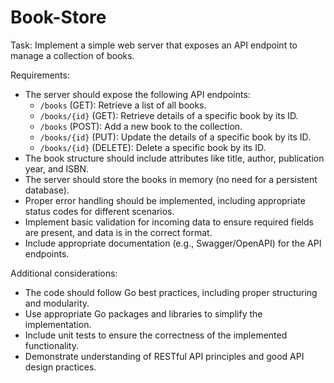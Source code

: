 # Book-Store

Task: Implement a simple web server that exposes an API endpoint to manage a collection of books.

Requirements:

- The server should expose the following API endpoints:
    - `/books` (GET): Retrieve a list of all books.
    - `/books/{id}` (GET): Retrieve details of a specific book by its ID.
    - `/books` (POST): Add a new book to the collection.
    - `/books/{id}` (PUT): Update the details of a specific book by its ID.
    - `/books/{id}` (DELETE): Delete a specific book by its ID.
- The book structure should include attributes like title, author, publication year, and ISBN.
- The server should store the books in memory (no need for a persistent database).
- Proper error handling should be implemented, including appropriate status codes for different scenarios.
- Implement basic validation for incoming data to ensure required fields are present, and data is in the correct format.
- Include appropriate documentation (e.g., Swagger/OpenAPI) for the API endpoints.

Additional considerations:

- The code should follow Go best practices, including proper structuring and modularity.
- Use appropriate Go packages and libraries to simplify the implementation.
- Include unit tests to ensure the correctness of the implemented functionality.
- Demonstrate understanding of RESTful API principles and good API design practices.